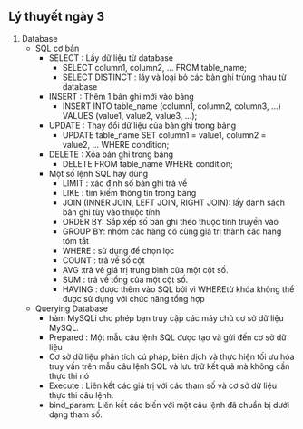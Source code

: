 ## Lý thuyết ngày 3
1. Database
    - SQL cơ bản
        + SELECT : Lấy dữ liệu từ database
            * SELECT column1, column2, ... FROM table_name;
            * SELECT DISTINCT : lấy và loại bỏ các bản ghi trùng nhau từ database
        + INSERT : Thêm 1 bản ghi mới vào bảng
            * INSERT INTO table_name (column1, column2, column3, ...) VALUES (value1, value2, value3, ...);
        + UPDATE : Thay đổi dữ liệu của bản ghi trong bảng
            * UPDATE table_name SET column1 = value1, column2 = value2, ... WHERE condition;
        + DELETE : Xóa bản ghi trong bảng 
            * DELETE FROM table_name WHERE condition;
        + Một số lệnh SQL hay dùng
            * LIMIT : xác định số bản ghi trả về
            * LIKE : tìm kiếm thông tin trong bảng
            * JOIN (INNER JOIN, LEFT JOIN, RIGHT JOIN): lấy danh sách bản ghi tùy vào thuộc tính 
            * ORDER BY: Sắp xếp số bản ghi theo thuộc tính truyền vào
            * GROUP BY:  nhóm các hàng có cùng giá trị thành các hàng tóm tắt
            * WHERE : sử dụng để chọn lọc
            * COUNT : trả về số cột 
            * AVG :trả về giá trị trung bình của một cột số. 
            * SUM : trả về tổng của một cột số. 
            * HAVING : được thêm vào SQL bởi vì WHEREtừ khóa không thể được sử dụng với chức năng tổng hợp
    - Querying Database 
        + hàm MySQLi cho phép bạn truy cập các máy chủ cơ sở dữ liệu MySQL.
        + Prepared : Một mẫu câu lệnh SQL được tạo và gửi đến cơ sở dữ liệu
        + Cơ sở dữ liệu phân tích cú pháp, biên dịch và thực hiện tối ưu hóa truy vấn trên mẫu câu lệnh SQL và lưu trữ kết quả mà không cần thực thi nó
        + Execute : Liên kết các giá trị với các tham số và cơ sở dữ liệu thực thi câu lệnh.
        + bind_param: Liên kết các biến với một câu lệnh đã chuẩn bị dưới dạng tham số.